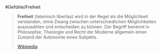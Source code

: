 #Gefühle/Freiheit
> **Freiheit** (lateinisch libertas) wird in der Regel als die Möglichkeit verstanden, ohne Zwang zwischen unterschiedlichen Möglichkeiten auszuwählen und entscheiden zu können. Der Begriff benennt in Philosophie, Theologie und Recht der Moderne allgemein einen Zustand der Autonomie eines Subjekts.
>
> [Wikipedia](https://de.wikipedia.org/wiki/Freiheit)